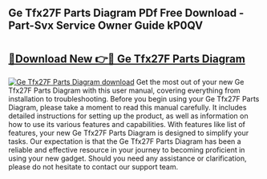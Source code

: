 ## Ge Tfx27F Parts Diagram PDf Free Download - Part-Svx Service Owner Guide kP0QV

# <h2><a href="http://dfmlpnp.blite.top/?on=Ge+Tfx27F+Parts+Diagram">🔗Download New 👉🔴 Ge Tfx27F Parts Diagram</a></h2>

[![Ge Tfx27F Parts Diagram download](https://i.imgur.com/lujVjoI.png)](http://dfmlpnp.blite.top/?on=Ge+Tfx27F+Parts+Diagram)
Get the most out of your new Ge Tfx27F Parts Diagram with this user manual, covering everything from installation to troubleshooting. Before you begin using your Ge Tfx27F Parts Diagram, please take a moment to read this manual carefully. It includes detailed instructions for setting up the product, as well as information on how to use its various features and capabilities. With features like list of features, your new Ge Tfx27F Parts Diagram is designed to simplify your tasks. Our expectation is that the Ge Tfx27F Parts Diagram has been a reliable and effective resource in your journey to becoming proficient in using your new gadget. Should you need any assistance or clarification, please do not hesitate to contact our support team.
